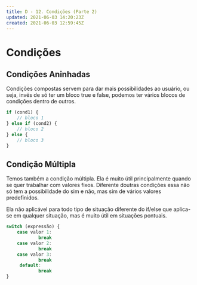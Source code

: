 ```yaml
---
title: D - 12. Condições (Parte 2)
updated: 2021-06-03 14:20:23Z
created: 2021-06-03 12:59:45Z
---
```


# Condições

## Condições Aninhadas

Condições compostas servem para dar mais possibilidades ao usuário, ou seja, invés de só ter um bloco true e false, podemos ter vários blocos de condições dentro de outros.

```js
if (cond1) {
   	// bloco 1
} else if (cond2) {
    // bloco 2
} else {
    // bloco 3
}
```

## Condição Múltipla

Temos também a condição múltipla. Ela é muito útil principalmente quando se quer trabalhar com valores fixos. Diferente doutras condições essa não só tem a possibilidade do sim e não, mas sim de vários valores predefinidos.

Ela não aplicável para todo tipo de situação diferente do if/else que aplica-se em qualquer situação, mas é muito útil em situações pontuais.

```js
switch (expressão) {
    case valor 1:
        	break
    case valor 2:
        	break
    case valor 3:
     		break
     default: 
     		break	 
}
```